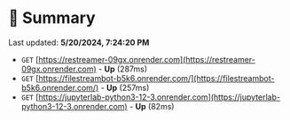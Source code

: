 # 📖 Summary
Last updated: **5/20/2024, 7:24:20 PM**

- `GET` [https://restreamer-09gx.onrender.com](https://restreamer-09gx.onrender.com) - **Up** (287ms)
- `GET` [https://filestreambot-b5k6.onrender.com/](https://filestreambot-b5k6.onrender.com/) - **Up** (257ms)
- `GET` [https://jupyterlab-python3-12-3.onrender.com](https://jupyterlab-python3-12-3.onrender.com) - **Up** (82ms)
